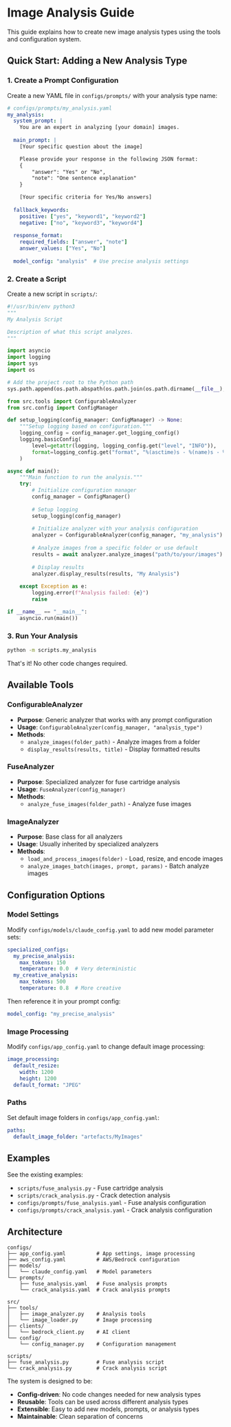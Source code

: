 # Image Analysis Guide

This guide explains how to create new image analysis types using the tools and configuration system.

## Quick Start: Adding a New Analysis Type

### 1. Create a Prompt Configuration

Create a new YAML file in `configs/prompts/` with your analysis type name:

```yaml
# configs/prompts/my_analysis.yaml
my_analysis:
  system_prompt: |
    You are an expert in analyzing [your domain] images.
    
  main_prompt: |
    [Your specific question about the image]

    Please provide your response in the following JSON format:
    {
        "answer": "Yes" or "No",
        "note": "One sentence explanation"
    }

    [Your specific criteria for Yes/No answers]
  
  fallback_keywords:
    positive: ["yes", "keyword1", "keyword2"]
    negative: ["no", "keyword3", "keyword4"]
  
  response_format:
    required_fields: ["answer", "note"]
    answer_values: ["Yes", "No"]
    
  model_config: "analysis"  # Use precise analysis settings
```

### 2. Create a Script

Create a new script in `scripts/`:

```python
#!/usr/bin/env python3
"""
My Analysis Script

Description of what this script analyzes.
"""

import asyncio
import logging
import sys
import os

# Add the project root to the Python path
sys.path.append(os.path.abspath(os.path.join(os.path.dirname(__file__), '..')))

from src.tools import ConfigurableAnalyzer
from src.config import ConfigManager

def setup_logging(config_manager: ConfigManager) -> None:
    """Setup logging based on configuration."""
    logging_config = config_manager.get_logging_config()
    logging.basicConfig(
        level=getattr(logging, logging_config.get("level", "INFO")),
        format=logging_config.get("format", "%(asctime)s - %(name)s - %(levelname)s - %(message)s")
    )

async def main():
    """Main function to run the analysis."""
    try:
        # Initialize configuration manager
        config_manager = ConfigManager()
        
        # Setup logging
        setup_logging(config_manager)
        
        # Initialize analyzer with your analysis configuration
        analyzer = ConfigurableAnalyzer(config_manager, "my_analysis")
        
        # Analyze images from a specific folder or use default
        results = await analyzer.analyze_images("path/to/your/images")
        
        # Display results
        analyzer.display_results(results, "My Analysis")
        
    except Exception as e:
        logging.error(f"Analysis failed: {e}")
        raise

if __name__ == "__main__":
    asyncio.run(main())
```

### 3. Run Your Analysis

```bash
python -m scripts.my_analysis
```

That's it! No other code changes required.

## Available Tools

### ConfigurableAnalyzer
- **Purpose**: Generic analyzer that works with any prompt configuration
- **Usage**: `ConfigurableAnalyzer(config_manager, "analysis_type")`
- **Methods**:
  - `analyze_images(folder_path)` - Analyze images from a folder
  - `display_results(results, title)` - Display formatted results

### FuseAnalyzer
- **Purpose**: Specialized analyzer for fuse cartridge analysis
- **Usage**: `FuseAnalyzer(config_manager)`
- **Methods**:
  - `analyze_fuse_images(folder_path)` - Analyze fuse images

### ImageAnalyzer
- **Purpose**: Base class for all analyzers
- **Usage**: Usually inherited by specialized analyzers
- **Methods**:
  - `load_and_process_images(folder)` - Load, resize, and encode images
  - `analyze_images_batch(images, prompt, params)` - Batch analyze images

## Configuration Options

### Model Settings
Modify `configs/models/claude_config.yaml` to add new model parameter sets:

```yaml
specialized_configs:
  my_precise_analysis:
    max_tokens: 150
    temperature: 0.0  # Very deterministic
  my_creative_analysis:
    max_tokens: 500
    temperature: 0.8  # More creative
```

Then reference it in your prompt config:
```yaml
model_config: "my_precise_analysis"
```

### Image Processing
Modify `configs/app_config.yaml` to change default image processing:

```yaml
image_processing:
  default_resize:
    width: 1200
    height: 1200
  default_format: "JPEG"
```

### Paths
Set default image folders in `configs/app_config.yaml`:

```yaml
paths:
  default_image_folder: "artefacts/MyImages"
```

## Examples

See the existing examples:
- `scripts/fuse_analysis.py` - Fuse cartridge analysis
- `scripts/crack_analysis.py` - Crack detection analysis
- `configs/prompts/fuse_analysis.yaml` - Fuse analysis configuration
- `configs/prompts/crack_analysis.yaml` - Crack analysis configuration

## Architecture

```
configs/
├── app_config.yaml          # App settings, image processing
├── aws_config.yaml          # AWS/Bedrock configuration
├── models/
│   └── claude_config.yaml   # Model parameters
└── prompts/
    ├── fuse_analysis.yaml   # Fuse analysis prompts
    └── crack_analysis.yaml  # Crack analysis prompts

src/
├── tools/
│   ├── image_analyzer.py    # Analysis tools
│   └── image_loader.py      # Image processing
├── clients/
│   └── bedrock_client.py    # AI client
└── config/
    └── config_manager.py    # Configuration management

scripts/
├── fuse_analysis.py         # Fuse analysis script
└── crack_analysis.py        # Crack analysis script
```

The system is designed to be:
- **Config-driven**: No code changes needed for new analysis types
- **Reusable**: Tools can be used across different analysis types
- **Extensible**: Easy to add new models, prompts, or analysis types
- **Maintainable**: Clean separation of concerns 